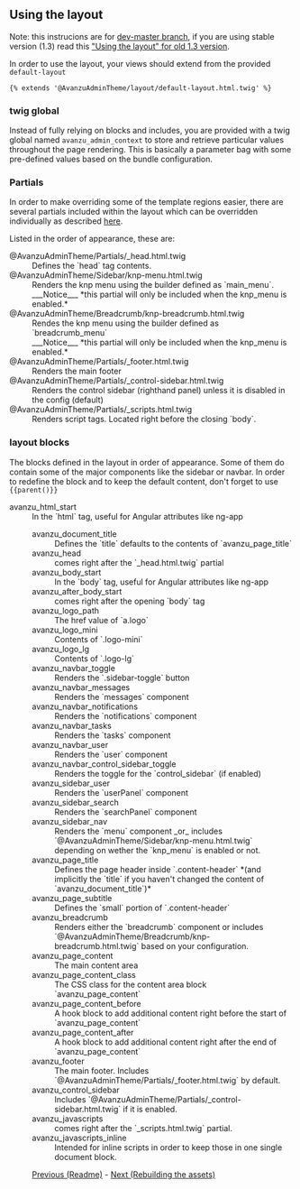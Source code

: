 ## Using the layout

Note: this instrucions are for [dev-master branch][4], if you are using stable version (1.3) read this ["Using the layout" for old 1.3 version][5]. 

In order to use the layout, your views should extend from the provided `default-layout`
```twig
{% extends '@AvanzuAdminTheme/layout/default-layout.html.twig' %}
```
### twig global 
Instead of fully relying on blocks and includes, you are provided with a twig global named `avanzu_admin_context` to store and retrieve particular values throughout the page rendering. 
This is basically a parameter bag with some pre-defined values based on the bundle configuration. 

### Partials
In order to make overriding some of the template regions easier, there are several partials included within the layout which can be overridden individually as described [here][1]. 

Listed in the order of appearance, these are:

<dl>
<dt>@AvanzuAdminTheme/Partials/_head.html.twig
<dd>Defines the `head` tag contents.
<dt>@AvanzuAdminTheme/Sidebar/knp-menu.html.twig
<dd>Renders the knp menu using the builder defined as `main_menu`. 
<br/>___Notice___ *this partial will only be included when the knp_menu is enabled.*
<dt>@AvanzuAdminTheme/Breadcrumb/knp-breadcrumb.html.twig
<dd>Rendes the knp menu using the builder defined as `breadcrumb_menu` 
<br/>___Notice___ *this partial will only be included when the knp_menu is enabled.*
<dt>@AvanzuAdminTheme/Partials/_footer.html.twig
<dd>Renders the main footer
<dt>@AvanzuAdminTheme/Partials/_control-sidebar.html.twig
<dd>Renders the control sidebar (righthand panel) unless it is disabled in the config (default)
<dt>@AvanzuAdminTheme/Partials/_scripts.html.twig
<dd>Renders script tags. Located right before the closing `body`. 
</dl>

### layout blocks
The blocks defined in the layout in order of appearance. Some of them do contain some of the major components like the sidebar or navbar. In order to redefine the block and to keep the default content, don't forget to use `{{parent()}}` 

<dt>avanzu_html_start
<dd>In the `html` tag, useful for Angular attributes like ng-app

<dl>
<dt>avanzu_document_title
<dd>Defines the `title` defaults to the contents of `avanzu_page_title`

<dt>avanzu_head
<dd>comes right after the `_head.html.twig` partial

<dt>avanzu_body_start
<dd>In the `body` tag, useful for Angular attributes like ng-app

<dt>avanzu_after_body_start
<dd>comes right after the opening `body` tag

<dt>avanzu_logo_path
<dd>The href value of `a.logo`

<dt>avanzu_logo_mini
<dd>Contents of `.logo-mini`

<dt>avanzu_logo_lg
<dd>Contents of `.logo-lg`

<dt>avanzu_navbar_toggle
<dd>Renders the `.sidebar-toggle` button

<dt>avanzu_navbar_messages
<dd>Renders the `messages` component

<dt>avanzu_navbar_notifications
<dd>Renders the `notifications` component

<dt>avanzu_navbar_tasks
<dd>Renders the `tasks` component

<dt>avanzu_navbar_user
<dd>Renders the `user` component

<dt>avanzu_navbar_control_sidebar_toggle
<dd>Renders the toggle for the `control_sidebar` (if enabled)

<dt>avanzu_sidebar_user
<dd>Renders the `userPanel` component 

<dt>avanzu_sidebar_search
<dd>Renders the `searchPanel` component

<dt>avanzu_sidebar_nav
<dd>Renders the `menu` component _or_ includes `@AvanzuAdminTheme/Sidebar/knp-menu.html.twig` depending on wether the `knp_menu` is enabled or not. 

<dt>avanzu_page_title
<dd>Defines the page header inside `.content-header` *(and implicitly the `title` if you haven't changed the content of `avanzu_document_title`)*

<dt>avanzu_page_subtitle
<dd>Defines the `small` portion of `.content-header`

<dt>avanzu_breadcrumb
<dd>Renders either the `breadcrumb` component or includes `@AvanzuAdminTheme/Breadcrumb/knp-breadcrumb.html.twig` based on your configuration.

<dt>avanzu_page_content
<dd>The main content area

<dt>avanzu_page_content_class
<dd>The CSS class for the content area block `avanzu_page_content`

<dt>avanzu_page_content_before
<dd>A hook block to add additional content right before the start of `avanzu_page_content`

<dt>avanzu_page_content_after
<dd>A hook block to add additional content right after the end of `avanzu_page_content`

<dt>avanzu_footer
<dd>The main footer. Includes `@AvanzuAdminTheme/Partials/_footer.html.twig` by default.

<dt>avanzu_control_sidebar
<dd>Includes `@AvanzuAdminTheme/Partials/_control-sidebar.html.twig` if it is enabled.

<dt>avanzu_javascripts
<dd>comes right after the `_scripts.html.twig` partial.

<dt>avanzu_javascripts_inline
<dd>Intended for inline scripts in order to keep those in one single document block.
</dl>

[Previous (Readme)][2] - [Next (Rebuilding the assets)][3]

[1]: http://symfony.com/doc/current/templating/overriding.html
[2]: https://github.com/avanzu/AdminThemeBundle/blob/master/README.md
[3]: https://github.com/avanzu/AdminThemeBundle/blob/master/Resources/docs/rebuild.md
[4]: https://github.com/avanzu/AdminThemeBundle/blob/master/Resources/docs/layout.md
[5]: https://github.com/avanzu/AdminThemeBundle/blob/hotfix-1.3.5/Resources/docs/layout.md
